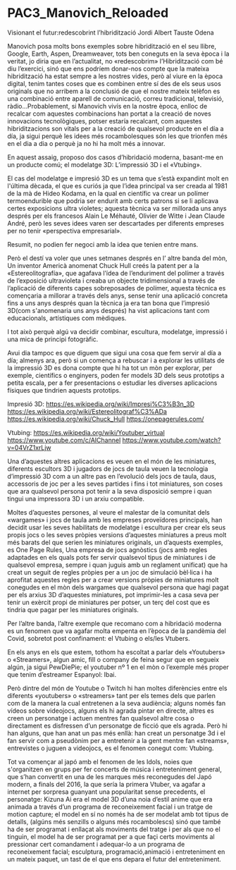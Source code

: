 # PAC3_Manovich_Reloaded


Visionant el futur:redescobrint l’hibridització
Jordi Albert Tauste Odena



Manovich posa molts bons exemples sobre hibridització en el seu llibre, Google, Earth, Aspen, Dreamweaver, tots ben coneguts en la seva època i la veritat, jo diria que en l’actualitat, no «redescobrim» l’Hibridització com bé diu l’exercici, sinó que ens podríem donar-nos compte que la mateixa hibridització ha estat sempre a les nostres vides, però al viure en la època digital, tenim tantes coses que es combinen entre sí des de els seus usos originals que no arribem a la conclusió de que el nostre mateix telèfon es una combinació entre aparell de comunicació, correu tradicional, televisió, ràdio...Probablement, si Manovich vivís en la nostre època, enlloc de recalcar com  aquestes combinacions han portat a la creació de noves innovacions tecnològiques, potser estaría recalcant, com aquestes hibriditzacions son vitals per a la creació de qualsevol producte en el día a día, ja sigui perquè les idees més rocambolesques són les que trionfen més en el dia a dia o perquè ja no hi ha molt més a innovar.


En aquest assaig, proposo dos casos d’hibridació moderna, basant-me en un producte comú; el modelatge 3D: L’impressió 3D i el «Vtubing».

El cas del modelatge e impresió 3D es un tema que s’està expandint molt en l'última dècada, el que es curiós ja que l’idea principal va ser creada al 1981 de la mà de Hideo Kodama, en la qual en científic va crear un polímer termoendurible que podria ser endurit amb certs patrons si se li aplicava certes exposicions ultra violetes; aquesta tècnica va ser millorada uns anys després per els francesos Alain Le Méhauté, Olivier de Witte i Jean Claude André, però les seves idees varen ser descartades per diferents empreses per no tenir «perspectiva empresarial».

Resumit, no podien fer negoci amb la idea que tenien entre mans.

Però el destí va voler que unes setmanes després en l’ altre banda del mòn, Un inventor Americà anomenat Chuck Hull creés la patent per a la «Estereolitografía», que agafava l’ídea de l’enduriment del polímer a través de l’exposició ultravioleta i creaba un objecte tridimensional a través de l’aplicació de diferents capes sobreposades de polímer, aquesta tècnica es començaria a millorar a través dels anys, sense tenir una aplicació concreta fins a uns anys després quan la tècnica ja era tan bona que l’impresió 3D(com s'anomenaria uns anys després) ha vist aplicacions tant com educacionals, artístiques com mèdiques.

I tot això perquè algú va decidir combinar, escultura, modelatge, impressió i una mica de principi fotogràfic.

Avui dia tampoc es que diguem que sigui una cosa que fem servir al día a día; almenys ara, però si un comença a rebuscar i a explorar les utilitats de la impressió 3D es dona compte que hi ha tot un mòn per explorar, per exemple, científics o enginyers, poden fer models 3D dels seus prototips a petita escala, per a fer presentacions o estudiar les diverses aplicacions físiques que tindrien aquests prototips.


Impresió 3D:
https://es.wikipedia.org/wiki/Impresi%C3%B3n_3D
https://es.wikipedia.org/wiki/Estereolitograf%C3%ADa
https://es.wikipedia.org/wiki/Chuck_Hull
https://onepagerules.com/

Vtubing:
https://es.wikipedia.org/wiki/Youtuber_virtual
https://www.youtube.com/c/AIChannel
https://www.youtube.com/watch?v=04VrZ1xrLjw

Una d’aquestes altres aplicacions es veuen en el món de les miniatures, diferents escultors 3D i jugadors de jocs de taula veuen la tecnologia d’impressió 3D com a un altre pas en l’evolució dels jocs de taula, daus, accessoris de joc per a les seves partides i fins i tot miniatures, son coses que ara qualsevol persona pot tenir a la seva disposició sempre i quan tingui una impressora 3D i un arxiu compatible.

Moltes d’aquestes persones, al veure el malestar de la comunitat dels «wargames» i jocs de taula amb les empreses proveïdores principals, han decidit usar les seves habilitats de modelatge i escultura per crear els seus propis jocs o les seves pròpies versions d’aquestes miniatures a preus molt més barats del que serien les miniatures originals, un d’aquests exemples, es One Page Rules, Una empresa de jocs agnòstics (jocs amb regles adaptades en els quals pots fer servir qualsevol tipus de miniatures i de qualsevol empresa, sempre i quan juguis amb un reglament unificat) que ha creat un seguit de regles pròpies per a un joc de simulació bèl·lica i ha aprofitat aquestes regles per a crear versions pròpies de miniatures molt conegudes en el mòn dels wargames que qualsevol persona que hagi pagat per els arxius 3D d’aquestes miniatures, pot imprimir-les a casa seva per tenir un exèrcit propi de miniatures per potser, un terç del cost que es tindria que pagar per les miniatures originals. 


Per l’altre banda, l’altre exemple que recomano com a hibridació moderna es un fenomen que va agafar molta empenta en l’època de la pandèmia del Covid, sobretot post confinament: el Vtubing o els/les Vtubers.

En els anys en els que estem, tothom ha escoltat a parlar dels «Youtubers» o «Streamers», algun amic, fill o company de feina segur que en segueix algún, ja sigui PewDiePie; el youtuber nº 1 en el mòn o l’exemple més proper que tenim d’estreamer Espanyol: Ibai. 

Però dintre del món de Youtube o Twitch hi han moltes diferències entre els diferents «youtubers» o «streamers» tant per els temes dels que parlen com de la manera la cual entretenen a la seva audiència; alguns només fan vídeos sobre videojocs, alguns els hi agrada pintar en directe, altres es creen un personatge i actuen mentres fan qualsevol altre cosa o directament es disfressen d’un personatge de ficció que els agrada. Però hi han alguns, que han anat un pas més enllà: han creat un personatge 3d i el fan servir com a pseudònim per a entretenir a la gent mentre fan «streams», entrevistes o juguen a videojocs, es el fenomen conegut com: Vtubing.

Tot va començar al japó amb el fenomen de les Idols, noies que s'organitzen en grups per fer concerts de música i entreteniment general, que s’han convertit en una de les marques més reconegudes del Japó modern, a finals del 2016, la que sería la primera Vtuber, va agafar a internet per sorpresa guanyant una popularitat sense precedents, el personatge: Kizuna Ai era el model 3D d’una noia d’estil anime que era animada a través d’un programa de reconeixement facial i un tratge de motion capture; el model en sí no només ha de ser modelat amb tot tipus de detalls, (algúns més senzills o alguns més rocambolescs) sinó que també ha de ser programat i enllaçat als moviments del tratge i per als que no el tinguin, el model ha de ser programat per a que façi certs moviments al pressionar cert comandament i adequar-lo a un programa de reconeixement facial; esculptura, programació,animació i entreteniment en un mateix paquet, un tast de el que ens depara el futur del entreteniment.
